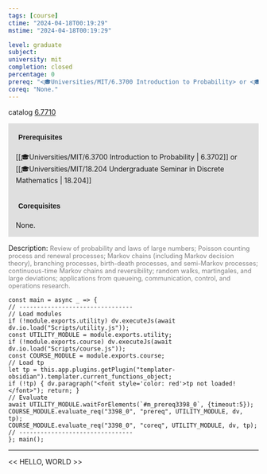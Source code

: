 ```yaml
---
tags: [course]
ctime: "2024-04-18T00:19:29"
mstime: "2024-04-18T00:19:29"

level: graduate
subject: 
university: mit
completion: closed
percentage: 0
prereq: "<🎓Universities/MIT/6.3700 Introduction to Probability> or <🎓Universities/MIT/18.204 Undergraduate Seminar in Discrete Mathematics>"
coreq: "None."
---
```


catalog [6.7710](http://student.mit.edu/catalog/m6c.html#6.7710)

<span style="display: block; padding: 15px; background-color: rgb(100, 100, 100, 0.2);"><font id="m_prereq3398_0" style="display: block; font-family: Arial, sans-serif; font-weight: bold; padding: 5px">Prerequisites</font><br><span id="prereq3398_0">[[🎓Universities/MIT/6.3700 Introduction to Probability | 6.3702]] or [[🎓Universities/MIT/18.204 Undergraduate Seminar in Discrete Mathematics | 18.204]]</span></span>
<span style="display: block; padding: 15px; background-color: rgb(100, 100, 100, 0.2);"><font id="m_coreq3398_0" style="display: block; font-family: Arial, sans-serif; font-weight: bold; padding: 5px">Corequisites</font><br><span id="coreq3398_0">None.</span></span>

<font style="">Description:</font>
<font style="color: grey; font-size: 0.8rem;">Review of probability and laws of large numbers; Poisson counting process and renewal processes; Markov chains (including Markov decision theory), branching processes, birth-death processes, and semi-Markov processes; continuous-time Markov chains and reversibility; random walks, martingales, and large deviations; applications from queueing, communication, control, and operations research.</font>

```dataviewjs
const main = async _ => {
// --------------------------------
// Load modules
if (!module.exports.utility) dv.executeJs(await dv.io.load("Scripts/utility.js"));
const UTILITY_MODULE = module.exports.utility;
if (!module.exports.course) dv.executeJs(await dv.io.load("Scripts/course.js"));
const COURSE_MODULE = module.exports.course;
// Load tp
let tp = this.app.plugins.getPlugin("templater-obsidian").templater.current_functions_object;
if (!tp) { dv.paragraph("<font style='color: red'>tp not loaded!</font>"); return; }
// Evaluate
await UTILITY_MODULE.waitForElements(`#m_prereq3398_0`, {timeout:5});
COURSE_MODULE.evaluate_req("3398_0", "prereq", UTILITY_MODULE, dv, tp);
COURSE_MODULE.evaluate_req("3398_0", "coreq", UTILITY_MODULE, dv, tp);
// --------------------------------
}; main();
```

---

<< HELLO, WORLD >>
